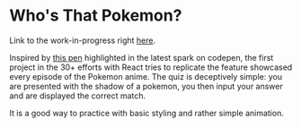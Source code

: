 # Who's That Pokemon?

Link to the work-in-progress right [here](https://codepen.io/borntofrappe/pen/GwYLRw).

Inspired by [this pen](https://codepen.io/tiffachoo/pen/KGJEba) highlighted in the latest spark on codepen, the first project in the 30+ efforts with React tries to replicate the feature showcased every episode of the Pokemon anime. The quiz is deceptively simple: you are presented with the shadow of a pokemon, you then input your answer and are displayed the correct match.

It is a good way to practice with basic styling and rather simple animation.
